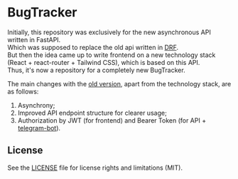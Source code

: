 # BugTracker
Initially, this repository was exclusively for the new asynchronous API written in FastAPI.\
Which was supposed to replace the old api written in [DRF](https://github.com/Haenes/bugtracker-old/tree/main/app/api).\
But then the idea came up to write frontend on a new technology stack (React + react-router + Tailwind CSS), which is based on this API.\
Thus, it's now a repository for a completely new BugTracker.

The main changes with the [old version](https://github.com/Haenes/bugtracker-old), apart from the technology stack, are as follows:
1) Asynchrony;
2) Improved API endpoint structure for clearer usage;
3) Authorization by JWT (for frontend) and Bearer Token (for API + [telegram-bot](https://github.com/Haenes/telegram-bot)).

<h2>License</h2>

See the [LICENSE](LICENSE) file for license rights and limitations (MIT).
